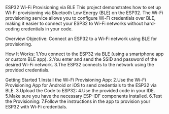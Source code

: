 ESP32 Wi-Fi Provisioning via BLE
     This project demonstrates how to set up Wi-Fi provisioning via Bluetooth Low Energy (BLE) on the ESP32. The Wi-Fi provisioning service allows you to configure Wi-Fi credentials over BLE, making it easier to connect your ESP32 to Wi-Fi networks without hard-coding credentials in your code.

Overview
     Objective: Connect an ESP32 to a Wi-Fi network using BLE for provisioning.

How It Works:
     1.You connect to the ESP32 via BLE (using a smartphone app or custom BLE app).
     2.You enter and send the SSID and password of the desired Wi-Fi network.
     3.The ESP32 connects to the network using the provided credentials.

Getting Started
     1.Install the Wi-Fi Provisioning App:
     2.Use the Wi-Fi Provisioning App for Android or iOS to send credentials to the ESP32 via BLE.
     3.Upload the Code to ESP32:
     4.Use the provided code in your IDE.
     5.Make sure you have the necessary ESP-IDF components installed.
     6.Test the Provisioning:
     7.Follow the instructions in the app to provision your ESP32 with Wi-Fi credentials.